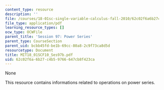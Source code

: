 ```yaml
---
content_type: resource
description: ''
file: /courses/18-01sc-single-variable-calculus-fall-2010/62c02f6a6b27c4b59766647cb8f423ca_MIT18_01SCF10_Ses97b.pdf
file_type: application/pdf
learning_resource_types: []
ocw_type: OCWFile
parent_title: 'Session 97: Power Series'
parent_type: CourseSection
parent_uid: bcbb45fd-be1b-69cc-80a8-2c9f73ca8d5d
resourcetype: Document
title: MIT18_01SCF10_Ses97b.pdf
uid: 62c02f6a-6b27-c4b5-9766-647cb8f423ca
---
```

None

This resource contains informations related to operations on power series.